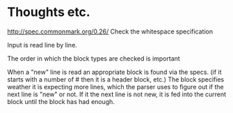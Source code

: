 # Thoughts etc.

http://spec.commonmark.org/0.26/
Check the whitespace specification

Input is read line by line.

The order in which the block types are checked is important

When a "new" line is read an appropriate block is found via the specs. (if it starts with a number of # then it is a header block, etc.)
The block specifies weather it is expecting more lines, which the parser uses to figure out if the next line is "new" or not.
If it the next line is not new, it is fed into the current block until the block has had enough.
